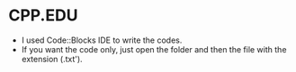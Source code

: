 # CPP.EDU
- I used Code::Blocks IDE to write the codes.
- If you want the code only, just open the folder and then the file with the extension (.txt').
